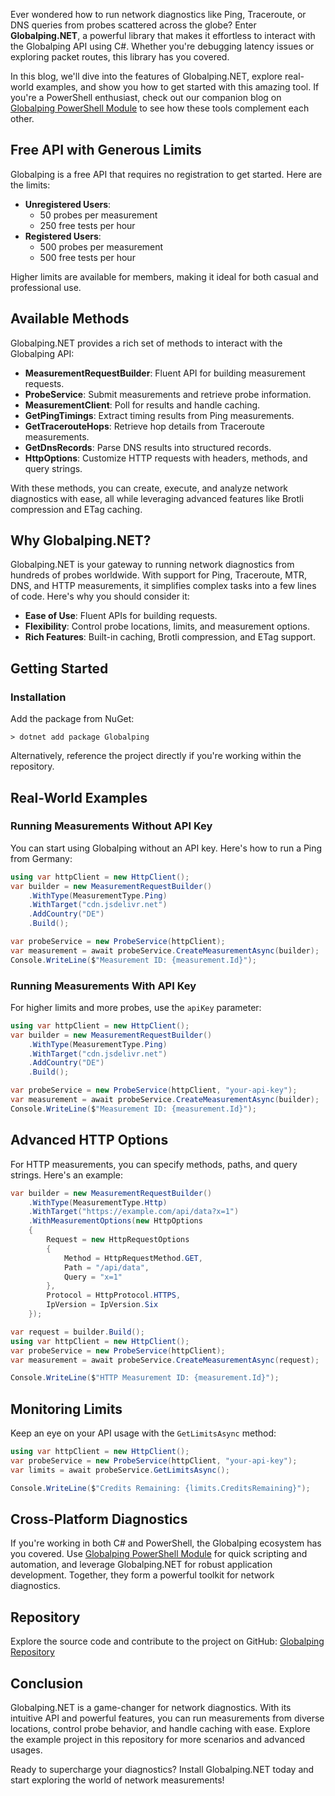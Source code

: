 Ever wondered how to run network diagnostics like Ping, Traceroute, or DNS queries from probes scattered across the globe? Enter **Globalping.NET**, a powerful library that makes it effortless to interact with the Globalping API using C#. Whether you're debugging latency issues or exploring packet routes, this library has you covered.

In this blog, we'll dive into the features of Globalping.NET, explore real-world examples, and show you how to get started with this amazing tool. If you're a PowerShell enthusiast, check out our companion blog on [Globalping PowerShell Module](https://evotec.xyz/automating-network-diagnostics-with-globalping-powershell-module/) to see how these tools complement each other.


## Free API with Generous Limits

Globalping is a free API that requires no registration to get started. Here are the limits:

- **Unregistered Users**:
  - 50 probes per measurement
  - 250 free tests per hour
- **Registered Users**:
  - 500 probes per measurement
  - 500 free tests per hour

Higher limits are available for members, making it ideal for both casual and professional use.


## Available Methods

Globalping.NET provides a rich set of methods to interact with the Globalping API:

- **MeasurementRequestBuilder**: Fluent API for building measurement requests.
- **ProbeService**: Submit measurements and retrieve probe information.
- **MeasurementClient**: Poll for results and handle caching.
- **GetPingTimings**: Extract timing results from Ping measurements.
- **GetTracerouteHops**: Retrieve hop details from Traceroute measurements.
- **GetDnsRecords**: Parse DNS results into structured records.
- **HttpOptions**: Customize HTTP requests with headers, methods, and query strings.

With these methods, you can create, execute, and analyze network diagnostics with ease, all while leveraging advanced features like Brotli compression and ETag caching.


## Why Globalping.NET?

Globalping.NET is your gateway to running network diagnostics from hundreds of probes worldwide. With support for Ping, Traceroute, MTR, DNS, and HTTP measurements, it simplifies complex tasks into a few lines of code. Here's why you should consider it:

- **Ease of Use**: Fluent APIs for building requests.
- **Flexibility**: Control probe locations, limits, and measurement options.
- **Rich Features**: Built-in caching, Brotli compression, and ETag support.


## Getting Started

### Installation

Add the package from NuGet:

```shell
> dotnet add package Globalping
```

Alternatively, reference the project directly if you're working within the repository.


## Real-World Examples

### Running Measurements Without API Key

You can start using Globalping without an API key. Here's how to run a Ping from Germany:

```csharp
using var httpClient = new HttpClient();
var builder = new MeasurementRequestBuilder()
    .WithType(MeasurementType.Ping)
    .WithTarget("cdn.jsdelivr.net")
    .AddCountry("DE")
    .Build();

var probeService = new ProbeService(httpClient);
var measurement = await probeService.CreateMeasurementAsync(builder);
Console.WriteLine($"Measurement ID: {measurement.Id}");
```

### Running Measurements With API Key

For higher limits and more probes, use the `apiKey` parameter:

```csharp
using var httpClient = new HttpClient();
var builder = new MeasurementRequestBuilder()
    .WithType(MeasurementType.Ping)
    .WithTarget("cdn.jsdelivr.net")
    .AddCountry("DE")
    .Build();

var probeService = new ProbeService(httpClient, "your-api-key");
var measurement = await probeService.CreateMeasurementAsync(builder);
Console.WriteLine($"Measurement ID: {measurement.Id}");
```


## Advanced HTTP Options

For HTTP measurements, you can specify methods, paths, and query strings. Here's an example:

```csharp
var builder = new MeasurementRequestBuilder()
    .WithType(MeasurementType.Http)
    .WithTarget("https://example.com/api/data?x=1")
    .WithMeasurementOptions(new HttpOptions
    {
        Request = new HttpRequestOptions
        {
            Method = HttpRequestMethod.GET,
            Path = "/api/data",
            Query = "x=1"
        },
        Protocol = HttpProtocol.HTTPS,
        IpVersion = IpVersion.Six
    });

var request = builder.Build();
using var httpClient = new HttpClient();
var probeService = new ProbeService(httpClient);
var measurement = await probeService.CreateMeasurementAsync(request);

Console.WriteLine($"HTTP Measurement ID: {measurement.Id}");
```


## Monitoring Limits

Keep an eye on your API usage with the `GetLimitsAsync` method:

```csharp
using var httpClient = new HttpClient();
var probeService = new ProbeService(httpClient, "your-api-key");
var limits = await probeService.GetLimitsAsync();

Console.WriteLine($"Credits Remaining: {limits.CreditsRemaining}");
```


## Cross-Platform Diagnostics

If you're working in both C# and PowerShell, the Globalping ecosystem has you covered. Use [Globalping PowerShell Module](https://evotec.xyz/automating-network-diagnostics-with-globalping-powershell-module/) for quick scripting and automation, and leverage Globalping.NET for robust application development. Together, they form a powerful toolkit for network diagnostics.


## Repository

Explore the source code and contribute to the project on GitHub: [Globalping Repository](https://github.com/EvotecIT/Globalping)


## Conclusion

Globalping.NET is a game-changer for network diagnostics. With its intuitive API and powerful features, you can run measurements from diverse locations, control probe behavior, and handle caching with ease. Explore the example project in this repository for more scenarios and advanced usages.

Ready to supercharge your diagnostics? Install Globalping.NET today and start exploring the world of network measurements!
